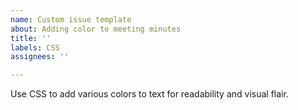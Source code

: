 ```yaml
---
name: Custom issue template
about: Adding color to meeting minutes
title: ''
labels: CSS
assignees: ''

---
```


Use CSS to add various colors to text for readability and visual flair.

